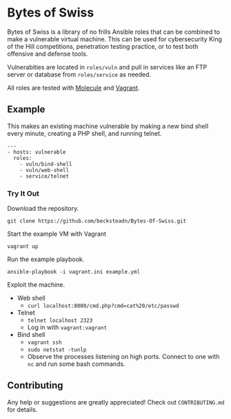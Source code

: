 # Bytes of Swiss

Bytes of Swiss is a library of no frills Ansible roles that can be combined to make a vulnerable virtual machine. This can be used for cybersecurity King of the Hill competitions, penetration testing practice, or to test both offensive and defense tools. 

Vulnerabities are located in `roles/vuln` and pull in services like an FTP server or database from `roles/service` as needed.  

All roles are tested with [Molecule](https://molecule.readthedocs.io/en/latest/) and [Vagrant](https://www.vagrantup.com/).

## Example 

This makes an existing machine vulnerable by making a new bind shell every minute, creating a PHP shell, and running telnet.

```
---
- hosts: vulnerable
  roles:
    - vuln/bind-shell
    - vuln/web-shell
    - service/telnet
```

### Try It Out

Download the repository.

`git clone https://github.com/becksteadn/Bytes-Of-Swiss.git`

Start the example VM with Vagrant

`vagrant up`

Run the example playbook.

`ansible-playbook -i vagrant.ini example.yml`

Exploit the machine.

* Web shell
  * `curl localhost:8080/cmd.php?cmd=cat%20/etc/passwd`
* Telnet
  * `telnet localhost 2323`
  * Log in with `vagrant:vagrant`
* Bind shell
  * `vagrant ssh`
  * `sudo netstat -tunlp`
  * Observe the processes listening on high ports. Connect to one with `nc` and run some bash commands. 

## Contributing

Any help or suggestions are greatly appreciated! Check out `CONTRIBUTING.md` for details.